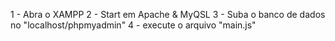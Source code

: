 1 - Abra o XAMPP
2 - Start em Apache & MyQSL
3 - Suba o banco de dados no "localhost/phpmyadmin"
4 - execute o arquivo "main.js"
